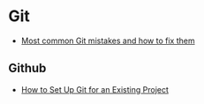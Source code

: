# Git

  * <a target="_blank" href="https://medium.com/@i_AnkurBiswas/common-git-mistakes-and-how-to-fix-them-10184cd5fa77">Most common Git mistakes and how to fix them</a>

## Github

* [How to Set Up Git for an Existing Project](https://medium.com/make-school/a-noob-s-guide-f20b3db28011)